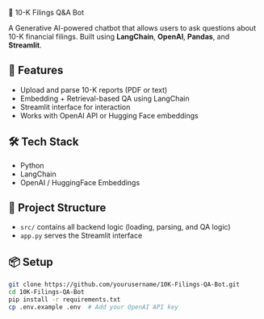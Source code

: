  🧠 10-K Filings Q&A Bot

A Generative AI-powered chatbot that allows users to ask questions about 10-K financial filings. Built using **LangChain**, **OpenAI**, **Pandas**, and **Streamlit**.

## 🚀 Features
- Upload and parse 10-K reports (PDF or text)
- Embedding + Retrieval-based QA using LangChain
- Streamlit interface for interaction
- Works with OpenAI API or Hugging Face embeddings

## 🛠️ Tech Stack
- Python
- LangChain
- OpenAI / HuggingFace Embeddings
  

## 📂 Project Structure
- `src/` contains all backend logic (loading, parsing, and QA logic)
- `app.py` serves the Streamlit interface

## 📦 Setup

```bash
git clone https://github.com/yourusername/10K-Filings-QA-Bot.git
cd 10K-Filings-QA-Bot
pip install -r requirements.txt
cp .env.example .env  # Add your OpenAI API key
